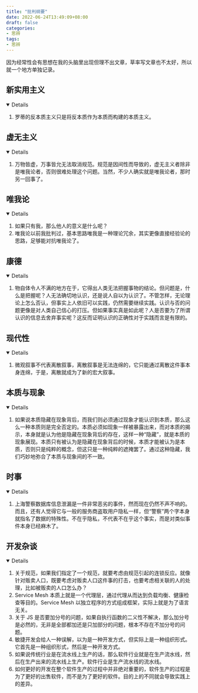 ```yaml
---
title: "批判纲要"
date: 2022-06-24T13:49:09+08:00
draft: false
categories:
- 思辨
tags:
- 思辨
---
```


因为经常性会有思想在我的头脑里出现但理不出文章，草率写文章也不太好，所以就一个地方单独记录。

## 新实用主义


<details open>

1. 罗蒂的反本质主义只是将反本质作为本质而构建的本质主义。

</details>

## 虚无主义

<details open>

1. 万物皆虚，万事皆允无法取消规范。规范是因间性而导致的，虚无主义者除非是唯我论者，否则很难处理这个问题。当然，不少人确实就是唯我论者，那时另一回事了。

</details>

## 唯我论

<details open>

1. 如果只有我，那么他人的意义是什么呢？
2. 唯我论以前我批判过，基本思路唯我是一种理论冗余，其实更像直接经验论的思路，足够能对抗唯我论了。

</details>

## 康德

<details open>

1. 物自体令人不满的地方在于，它得出人类无法把握事物的结论。但问题是，什么是把握呢？人无法确切地认识，还是说人自以为认识了。不管怎样，无论理论上怎么否认，但事实上人依旧可以实践，仍然需要继续实践。认识与否的问题更像是对人类自己信心的打压。但如果事实真是如此呢？人是否要为了所谓认识的信息去舍弃事实呢？这反而证明认识的正确性对于实践而言是有限的。

</details>

## 现代性

<details open>

1. 微观叙事不代表离散叙事，离散叙事是无法连绵的，它只能通过离散这件事本身连绵，于是，离散就成为了新的宏大叙事。

</details>

## 本质与现象

<details open>

1. 如果说本质隐藏在现象背后，而我们则必须通过现象才能认识到本质，那么这么一种本质则是完全否定的。本质必须如现象一样被暴露出来，而对本质的揭示，本身就是认为他是隐藏在现象背后的存在，这样一种“隐藏”，就是本质的现象展现。本质只有被认为是隐藏在现象背后的时候，本质才能被认为是本质，否则只是纯粹的概念，但这只是一种纯粹的遮掩罢了。通过这种隐藏，我们巧妙地弥合了本质与现象间的不一致。

</details>

## 时事

<details open>

1. 上海警察数据库信息泄漏是一件非常恶劣的事件，然而现在仍然不声不响的。而且，还有人觉得它与一般的服务商盗取用户隐私一样，但“警察”两个字本身就指名了数据的特殊性。不在乎隐私，不代表不在乎这个事实，而是对类似事件本身已经麻木了。

</details>

## 开发杂谈

<details open>

1. 关于规范，如果我们指定了一个规范，就要考虑由规范引起的连锁反应。就像针对贩卖人口，既要考虑对贩卖人口这件事的打击，也要考虑相关联的人的处理，比如被贩卖的人口怎么办？
2. Service Mesh 本质上就是一个代理层，通过代理从而达到负载均衡、健康检查等目的。Service Mesh 以独立程序的方式组成框架，实际上就是为了语言无关。
3. 关于 JS 是否要加分号的问题，如果自执行函数的二义性不解决，那么加分号是必然的，无非是全部都加还是只加部分的问题，根本不存在不加分号的问题。
4. 敏捷开发会给人一种误解，以为是一种开发方式，但实际上是一种组织形式。它首先是一种组织形式，然后是一种开发方式。
5. 如果说传统行业是在流水线上生产的话，那么软件行业就是在生产流水线，然后在生产出来的流水线上生产。软件行业是生产流水线的流水线。
6. 如何更好的开发在整个软件生产的过程中并非绝对重要的，软件生产的过程是为了更好的出售软件，而不是为了更好的软件。目的上的不同就会导致实践上的差异。

</details>
